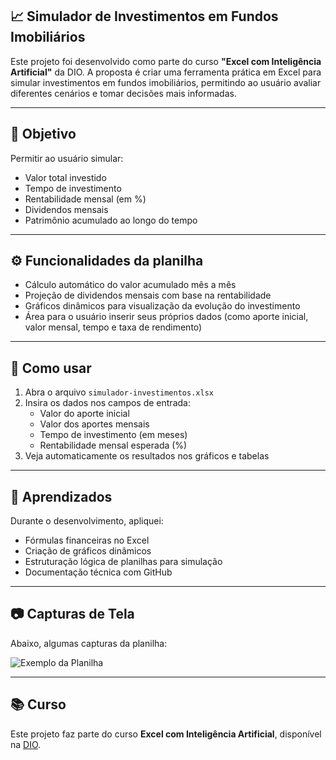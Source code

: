 ## 📈 Simulador de Investimentos em Fundos Imobiliários 

Este projeto foi desenvolvido como parte do curso **"Excel com Inteligência Artificial"** da DIO. A proposta é criar uma ferramenta prática em Excel para simular investimentos em fundos imobiliários, permitindo ao usuário avaliar diferentes cenários e tomar decisões mais informadas.

---

## 🎯 Objetivo

Permitir ao usuário simular:
- Valor total investido
- Tempo de investimento
- Rentabilidade mensal (em %)
- Dividendos mensais
- Patrimônio acumulado ao longo do tempo

---

## ⚙️ Funcionalidades da planilha

- Cálculo automático do valor acumulado mês a mês
- Projeção de dividendos mensais com base na rentabilidade
- Gráficos dinâmicos para visualização da evolução do investimento
- Área para o usuário inserir seus próprios dados (como aporte inicial, valor mensal, tempo e taxa de rendimento)

---

## 📌 Como usar

1. Abra o arquivo `simulador-investimentos.xlsx`
2. Insira os dados nos campos de entrada:
   - Valor do aporte inicial
   - Valor dos aportes mensais
   - Tempo de investimento (em meses)
   - Rentabilidade mensal esperada (%)
3. Veja automaticamente os resultados nos gráficos e tabelas

---

## 🧠 Aprendizados

Durante o desenvolvimento, apliquei:
- Fórmulas financeiras no Excel
- Criação de gráficos dinâmicos
- Estruturação lógica de planilhas para simulação
- Documentação técnica com GitHub

---

## 📷 Capturas de Tela

Abaixo, algumas capturas da planilha:

![Exemplo da Planilha](./images/captura-exemplo.png)

---

## 📚 Curso

Este projeto faz parte do curso **Excel com Inteligência Artificial**, disponível na [DIO](https://www.dio.me/).

